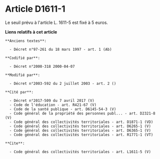 # Article D1611-1

Le seuil prévu à l'article L. 1611-5 est fixé à 5 euros.

**Liens relatifs à cet article**

	**Anciens textes**:

	  - Décret n°97-261 du 18 mars 1997 - art. 1 (Ab)

	**Codifié par**:

	  - Décret n°2000-318 2000-04-07

	**Modifié par**:

	  - Décret n°2003-592 du 2 juillet 2003 - art. 2 ()

	**Cité par**:

	  - Décret n°2017-509 du 7 avril 2017 (V)
	  - Code de l'éducation - art. R421-67 (V)
	  - Code de la santé publique - art. D6145-54-3 (V)
	  - Code général de la propriété des personnes publ... - art. D2321-8 (V)
	  - Code général des collectivités territoriales - art. D1871-1 (VD)
	  - Code général des collectivités territoriales - art. D6265-1 (V)
	  - Code général des collectivités territoriales - art. D6365-1 (V)
	  - Code général des collectivités territoriales - art. R1771-1 (VT)

	**Cite**:

	  - Code général des collectivités territoriales - art. L1611-5 (V)

